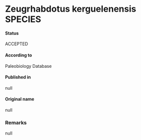 Zeugrhabdotus kerguelenensis SPECIES
=======

#### Status
ACCEPTED

#### According to
Paleobiology Database

#### Published in
null

#### Original name
null

### Remarks
null